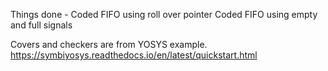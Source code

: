 Things done -
Coded FIFO using roll over pointer
Coded FIFO using empty and full signals

Covers and checkers are from YOSYS example. https://symbiyosys.readthedocs.io/en/latest/quickstart.html
